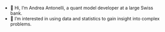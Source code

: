 - 👋 Hi, I’m Andrea Antonelli, a quant model developer at a large Swiss bank.
- 👀 I’m interested in using data and statistics to gain insight into complex problems.

<!---
aantonelli94/aantonelli94 is a ✨ special ✨ repository because its `README.md` (this file) appears on your GitHub profile.
You can click the Preview link to take a look at your changes.
--->
